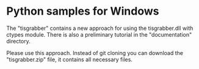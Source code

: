 # Python samples for Windows

The "tisgrabber" contains a new approach for using the tisgrabber.dll with ctypes module.
There is also a preliminary tutorial in the "documentation" directory.

Please use this approach. Instead of git cloning you can download the "tisgrabber.zip" file, it contains all necessary files.

